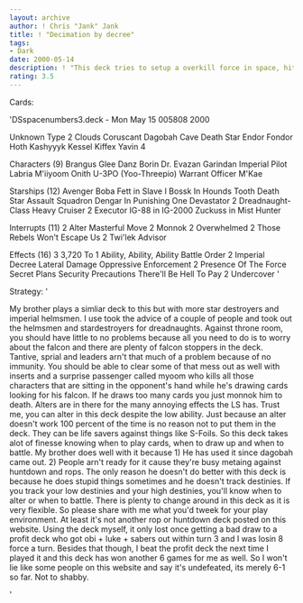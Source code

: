 ```yaml
---
layout: archive
author: ! Chris "Jank" Jank
title: ! "Decimation by decree"
tags:
- Dark
date: 2000-05-14
description: ! "This deck tries to setup a overkill force in space, hits you with numbers later when it's to late, sets up decree and drains in space.  What else is there to do up there anyway?"
rating: 3.5
---
```

Cards: 

'DSspacenumbers3.deck - Mon May 15 005808 2000

Unknown Type
     2 Clouds
       Coruscant
       Dagobah Cave
       Death Star
       Endor
       Fondor
       Hoth
       Kashyyyk
       Kessel
       Kiffex
       Yavin 4

Characters (9)
       Brangus Glee
       Danz Borin
       Dr. Evazan
       Garindan
       Imperial Pilot
       Labria
       M'iiyoom Onith
       U-3PO (Yoo-Threepio)
       Warrant Officer M'Kae

Starships (12)
       Avenger
       Boba Fett in Slave I
       Bossk In Hounds Tooth
       Death Star Assault Squadron
       Dengar In Punishing One
       Devastator
     2 Dreadnaught-Class Heavy Cruiser
     2 Executor
       IG-88 in IG-2000
       Zuckuss in Mist Hunter

Interrupts (11)
     2 Alter
       Masterful Move
     2 Monnok
     2 Overwhelmed
     2 Those Rebels Won't Escape Us
     2 Twi'lek Advisor

Effects (16)
     3 3,720 To 1
       Ability, Ability, Ability
       Battle Order
     2 Imperial Decree
       Lateral Damage
       Oppressive Enforcement
     2 Presence Of The Force
       Secret Plans
       Security Precautions
       There'll Be Hell To Pay
     2 Undercover
'

Strategy: '

My brother plays a simliar deck to this but with more star destroyers and imperial helmsmen.  I use took the advice of a couple of people and took out the helmsmen and stardestroyers for dreadnaughts.  Against throne room,  you should have little to no problems because all you need to do is to worry about the falcon and there are plenty of falcon stoppers in the deck.  Tantive, sprial and leaders arn't that much of a problem because of no immunity.  You should be able to clear some of that mess out as well with inserts and a surprise passenger called myoom who kills all those characters that are sitting in the opponent's hand while he's drawing cards looking for his falcon.  If he draws too many cards you just monnok him to death.  Alters are in there for the many annoying effects the LS has.  Trust me, you can alter in this deck despite the low ability.  Just because an alter doesn't work 100 percent of the time is no reason not to put them in the deck.  They can be life savers against things like S-Foils.  So this deck takes alot of finesse knowing when to play cards, when to draw up and when to battle.  My brother does well with it because 1) He has used it since dagobah came out.  2) People arn't ready for it cause they're busy metaing against huntdown and rops.  The only reason he doesn't do better with this deck is because he does stupid things sometimes and he doesn't track destinies.  If you track your low destinies and your high destinies, you'll know when to alter or when to battle.  There is plenty to change around in this deck as it is very flexible.  So please share with me what you'd tweek for your play environment.  At least it's not another rop or huntdown deck posted on this website.  Using the deck myself,  it only lost once getting a bad draw to a profit deck who got obi + luke + sabers out within turn 3 and I was losin 8 force a turn.  Besides that though, I beat the profit deck the next time I played it and this deck has won another 6 games for me as well.  So I won't lie like some people on this website and say it's undefeated, its merely 6-1 so far.  Not to shabby.

'